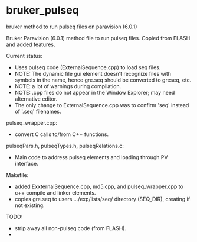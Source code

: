 # bruker_pulseq
bruker method to run pulseq files on paravision (6.0.1)


Bruker Paravision (6.0.1) method file to run pulseq files.
Copied from FLASH and added features. 

Current status: 
- Uses pulseq code (ExternalSequence.cpp) to load seq files.
- NOTE: The dynamic file gui element doesn't recognize files with symbols in the name, hence gre.seq should be converted to greseq, etc.
- NOTE: a lot of warnings during compilation.
- NOTE: .cpp files do not appear in the Window Explorer; may need alternative editor.
- The only change to ExternalSequence.cpp was to confirm 'seq' instead of '.seq' filenames.

pulseq_wrapper.cpp:
- convert C calls to/from C++ functions. 

pulseqPars.h, pulseqTypes.h, pulseqRelations.c:
- Main code to address pulseq elements and loading through PV interface.

Makefile:
- added ExxternalSequence.cpp, md5.cpp, and pulseq_wrapper.cpp to c++ compile and linker elements.
- copies gre.seq to users .../exp/lists/seq/ directory (SEQ_DIR), creating if not existing.


TODO:
- strip away all non-pulseq code (from FLASH).
- 
